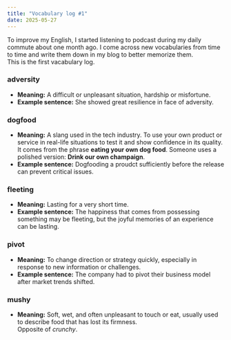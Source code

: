```yaml
---
title: "Vocabulary log #1"
date: 2025-05-27
---
```


To improve my English, I started listening to podcast during my daily commute about one month ago. I come across new vocabularies from time to time and write them down in my blog to better memorize them.<br> 
This is the first vacabulary log.<br>

### adversity
- **Meaning:** A difficult or unpleasant situation, hardship or misfortune.
- **Example sentence:** She showed great resilience in face of adversity.<br>

### dogfood
- **Meaning:** A slang used in the tech industry. To use your own product or service in real-life situations to test it and show confidence in its quality. <br>
    It comes from the phrase **eating your own dog food**. Someone uses a polished version: **Drink our own champaign**. 
- **Example sentence:** Dogfooding a proudct sufficiently before the release can prevent critical issues.<br>

### fleeting
- **Meaning:** Lasting for a very short time.
- **Example sentence:** The happiness that comes from possessing something may be fleeting, but the joyful memories of an experience can be lasting.

### pivot
- **Meaning:** To change direction or strategy quickly, especially in response to new information or challenges.
- **Example sentence:** The company had to pivot their business model after market trends shifted.

### mushy 
- **Meaning:** Soft, wet, and often unpleasant to touch or eat, usually used to describe food that has lost its firmness.<br> 
    Opposite of *crunchy*.

